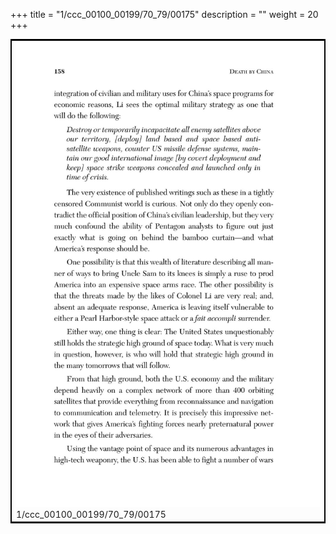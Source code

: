 +++
title = "1/ccc_00100_00199/70_79/00175"
description = ""
weight = 20
+++

<table style="border:2px solid black;max-width:800px;max-height:800px;" 
><tr><td>
<img class="center-fit-jpg"
src="/jpg_/out_jpg_dbc_175.jpg">
1/ccc_00100_00199/70_79/00175
</img></td></tr></table>

